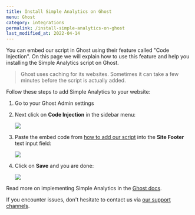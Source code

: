 ```yaml
---
title: Install Simple Analytics on Ghost
menu: Ghost
category: integrations
permalink: /install-simple-analytics-on-ghost
last_modified_at: 2022-04-14
---
```


You can embed our script in Ghost using their feature called "Code Injection". On this page we will explain how to use this feature and help you installing the Simple Analytics script on Ghost.

> Ghost uses caching for its websites. Sometimes it can take a few minutes before the script is actually added.

Follow these steps to add Simple Analytics to your website:

1. Go to your Ghost Admin settings
1. Next click on **Code Injection** in the sidebar menu:

   ![](/images/ghost-click-code-injection.jpg)

1. Paste the embed code from [how to add our script](/script) into the **Site Footer** text input field:

   ![](/images/ghost-add-code.jpg)

1. Click on **Save** and you are done:

   ![](/images/ghost-save-code.jpg)

Read more on implementing Simple Analytics in the [Ghost docs](https://ghost.org/integrations/simple-analytics/).

If you encounter issues, don't hesitate to contact us via [our support channels](https://simpleanalytics.com/contact).
